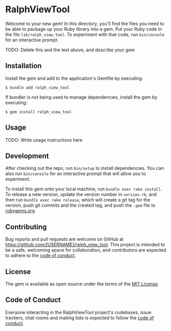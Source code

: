 # RalphViewTool

Welcome to your new gem! In this directory, you'll find the files you need to be able to package up your Ruby library into a gem. Put your Ruby code in the file `lib/ralph_view_tool`. To experiment with that code, run `bin/console` for an interactive prompt.

TODO: Delete this and the text above, and describe your gem

## Installation

Install the gem and add to the application's Gemfile by executing:

    $ bundle add ralph_view_tool

If bundler is not being used to manage dependencies, install the gem by executing:

    $ gem install ralph_view_tool

## Usage

TODO: Write usage instructions here

## Development

After checking out the repo, run `bin/setup` to install dependencies. You can also run `bin/console` for an interactive prompt that will allow you to experiment.

To install this gem onto your local machine, run `bundle exec rake install`. To release a new version, update the version number in `version.rb`, and then run `bundle exec rake release`, which will create a git tag for the version, push git commits and the created tag, and push the `.gem` file to [rubygems.org](https://rubygems.org).

## Contributing

Bug reports and pull requests are welcome on GitHub at https://github.com/[USERNAME]/ralph_view_tool. This project is intended to be a safe, welcoming space for collaboration, and contributors are expected to adhere to the [code of conduct](https://github.com/[USERNAME]/ralph_view_tool/blob/main/CODE_OF_CONDUCT.md).

## License

The gem is available as open source under the terms of the [MIT License](https://opensource.org/licenses/MIT).

## Code of Conduct

Everyone interacting in the RalphViewTool project's codebases, issue trackers, chat rooms and mailing lists is expected to follow the [code of conduct](https://github.com/[USERNAME]/ralph_view_tool/blob/main/CODE_OF_CONDUCT.md).
